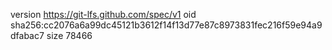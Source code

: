 version https://git-lfs.github.com/spec/v1
oid sha256:cc2076a6a99dc45121b3612f14f13d77e87c8973831fec216f59e94a9dfabac7
size 78466
